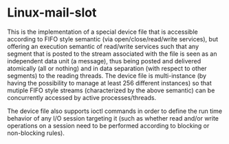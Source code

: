 # Linux-mail-slot
This is the implementation of a special device file that is accessible according to FIFO style semantic (via open/close/read/write services), but offering an execution semantic of read/write services such that any segment that is posted to the stream associated with the file is seen as an independent data unit (a message), thus being posted and delivered atomically (all or nothing) and in data separation (with respect to other segments) to the reading threads.
The device file is multi-instance (by having the possibility to manage at least 256 different instances) so that mutiple FIFO style streams (characterized by the above semantic) can be concurrently accessed by active processes/threads.

The device file also supports ioctl commands in order to define the run time behavior of any I/O session targeting it (such as whether read and/or write operations on a session need to be performed according to blocking or non-blocking rules).
